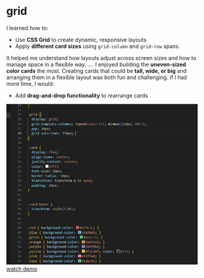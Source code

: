 # grid
I learned how to:
- Use **CSS Grid** to create dynamic, responsive layouts
- Apply **different card sizes** using `grid-column` and `grid-row` spans.

It helped me understand how layouts adjust across screen sizes and how to manage space in a flexible way.
....
I enjoyed building the **uneven-sized color cards** the most. Creating cards that could be **tall, wide, or big** and arranging them in a flexible layout was both fun and challenging.
If I had more time, I would:
- Add **drag-and-drop functionality** to rearrange cards

![Screenshot](code.png) 
[watch demo](demo.mp4)